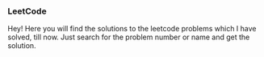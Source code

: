 ### LeetCode 
Hey! Here you will find the solutions to the leetcode problems which I have solved, till now. Just search for the 
problem number or name and get the solution.
